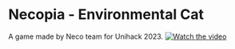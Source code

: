 # Necopia - Environmental Cat
A game made by Neco team for Unihack 2023.
[![Watch the video](https://cdn1.vectorstock.com/i/1000x1000/60/30/play-button-icon-video-audio-player-vector-20716030.jpg)](https://drive.google.com/file/d/13DaA276Zj4S5yX_CvLynuPoFeL77Ve7u/view?usp=sharing)
